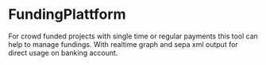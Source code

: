 # FundingPlattform
For crowd funded projects with single time or regular payments  this tool can help to manage fundings. With realtime graph and sepa xml output for direct usage on banking account.
